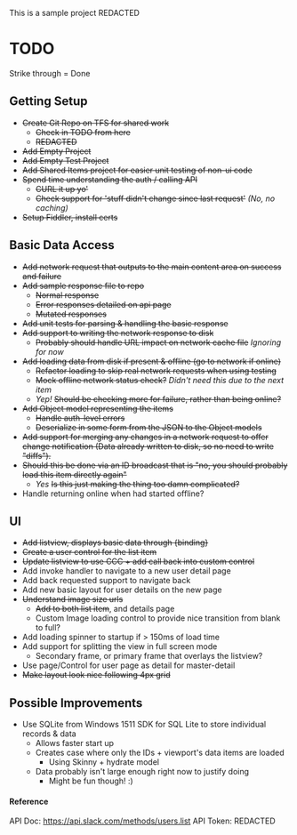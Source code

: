 This is a sample project REDACTED

# TODO #

Strike through = Done

## Getting Setup ##
+ ~~Create Git Repo on TFS for shared work~~
	+ ~~Check in TODO from here~~
	+ ~~REDACTED~~
+ ~~Add Empty Project~~
+ ~~Add Empty Test Project~~
+ ~~Add Shared Items project for easier unit testing of non-ui code~~
+ ~~Spend time understanding the auth / calling API~~
	+ ~~CURL it up yo'~~
	+ ~~Check support for 'stuff didn't change since last request'~~ _(No, no caching)_
+ ~~Setup Fiddler, install certs~~

## Basic Data Access ##
+ ~~Add network request that outputs to the main content area on success and failure~~
+ ~~Add sample response file to repo~~
	+ ~~Normal response~~
	+ ~~Error responses detailed on api page~~
	+ ~~Mutated responses~~
+ ~~Add unit tests for parsing & handling the basic response~~
+ ~~Add support to writing the network response to disk~~
	+ ~~Probably should handle URL impact on network cache file~~ _Ignoring for now_
+ ~~Add loading data from disk if present & offline (go to network if online)~~
	+ ~~Refactor loading to skip real network requests when using testing~~
	+ ~~Mock offline network status check?~~ _Didn't need this due to the next item_
	+ _Yep!_ ~~Should be checking more for failure, rather than being online?~~
+ ~~Add Object model representing the items~~
	+ ~~Handle auth-level errors~~
	+ ~~Deserialize in some form from the JSON to the Object models~~
+ ~~Add support for merging any changes in a network request to offer change notification (Data already written to disk, so no need to write "diffs").~~
+ ~~Should this be done via an ID broadcast that is "no, you should probably load this item directly again"~~
	+ _Yes_ ~~Is this just making the thing too damn complicated?~~
+ Handle returning online when had started offline?

## UI ##
+ ~~Add listview, displays basic data through {binding}~~
+ ~~Create a user control for the list item~~
+ ~~Update listview to use CCC + add call back into custom control~~
+ Add invoke handler to navigate to a new user detail page
+ Add back requested support to navigate back
+ Add new basic layout for user details on the new page
+ ~~Understand image size urls~~
	+ ~~Add to both list item~~, and details page
	+ Custom Image loading control to provide nice transition from blank to full?
+ Add loading spinner to startup if > 150ms of load time
+ Add support for splitting the view in full screen mode
	+ Secondary frame, or primary frame that overlays the listview?
+ Use page/Control for user page as detail for master-detail
+ ~~Make layout look nice following 4px grid~~

## Possible Improvements ##
+ Use SQLite from Windows 1511 SDK for SQL Lite to store individual records & data
	+ Allows faster start up
	+ Creates case where only the IDs + viewport's data items are loaded
		+ Using Skinny + hydrate model
	+ Data probably isn't large enough right now to justify doing
		+ Might be fun though! :)

#### Reference ####
API Doc: https://api.slack.com/methods/users.list
API Token: REDACTED